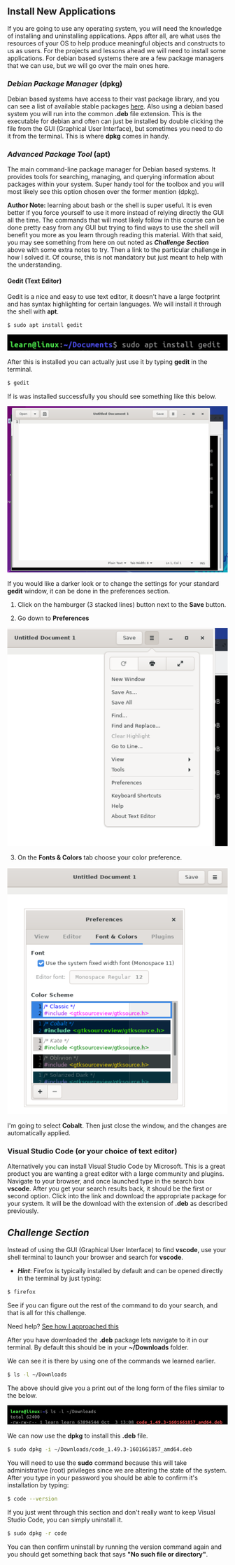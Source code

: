## Install New Applications

If you are going to use any operating system, you will need the knowledge of installing and uninstalling applications.  Apps after all, are what uses the resources of your OS to help produce meaningful objects and constructs to us as users. For the projects and lessons ahead we will need to install some applications.  For debian based systems there are a few package managers that we can use, but we will go over the main ones here. 

### _Debian Package Manager_ (dpkg)

Debian based systems have access to their vast package library, and you can see a list of available stable packages [here](https://packages.debian.org/stable/).  Also using a debian based system you will run into the common **.deb** file extension.  This is the executable for debian and often can just be installed by double clicking the file from the GUI (Graphical User Interface), but sometimes you need to do it from the terminal. This is where **dpkg** comes in handy. 

### _Advanced Package Tool_ (apt)

The main command-line package manager for Debian based systems.  It provides tools for searching, managing, and querying information about packages within your system. Super handy tool for the toolbox and you will most likely see this option chosen over the former mention (dpkg).


**Author Note:** learning about bash or the shell is super useful. It is even better if you force yourself to use it more instead of relying directly the GUI all the time. The commands that will most likely follow in this course can be done pretty easy from any GUI but trying to find ways to use the shell will benefit you more as you learn through reading this material. With that said, you may see something from here on out noted as **_Challenge Section_** above with some extra notes to try.  Then a link to the particular challenge in how I solved it. Of course, this is not mandatory but just meant to help with the understanding. 

#### Gedit (Text Editor)

Gedit is a nice and easy to use text editor, it doesn't have a large footprint and has syntax highlighting for certain languages. We will install it through the shell with **apt**. 

```.sh
$ sudo apt install gedit
```
![Gedit install with apt](../assets/2.finding_things/gedit_install.png)

After this is installed you can actually just use it by typing **gedit** in the terminal. 

```.sh
$ gedit
```

If is was installed successfully you should see something like this below. 



![Gedit install with apt](../assets/2.finding_things/gedit_new_document.png)

If you would like a darker look or to change the settings for your standard **gedit** window, it can be done in the preferences section. 
1. Click on the hamburger (3 stacked lines) button next to the **Save** button.  

2. Go down to **Preferences**

![Gedit install with apt](../assets/2.finding_things/gedit_preferences.png)

3. On the **Fonts & Colors** tab choose your color preference. 

![Gedit install with apt](../assets/2.finding_things/gedit_colors.png)

I'm going to select **Cobalt**. Then just close the window, and the changes are automatically applied. 


###  Visual Studio Code (or your choice of text editor)

Alternatively you can install Visual Studio Code by Microsoft. This is a great product you are wanting a great editor with a large community and plugins. Navigate to your browser, and once launched type in the search box **vscode**.  After you get your search results back, it should be the first or second option. Click into the link and download the appropriate package for your system. It will be the download with the extension of **.deb** as described previously. 



## _Challenge Section_
Instead of using the GUI (Graphical User Interface) to find **vscode**, use your shell terminal to launch your browser and search for **vscode**. 
*   **_Hint_**: Firefox is typically installed by default and can be opened directly in the terminal by just typing: 
```.sh
$ firefox
```
See if you can figure out the rest of the command to do your search, and that is all for this challenge. 

Need help? [See how I approached this](../challenges/a.launch_search_from_browser.md)


After you have downloaded the **.deb** package lets navigate to it in our terminal. By default this should be in your **~/Downloads** folder. 

We can see it is there by using one of the commands we learned earlier. 

```.sh
$ ls -l ~/Downloads
```

The above should give you a print out of the long form of the files similar to the below. 

![Downloads folder with vscode package](../assets/2.finding_things/downloads_vscode.png)

We can now use the **dpkg** to install this **.deb** file. 
```.sh
$ sudo dpkg -i ~/Downloads/code_1.49.3-1601661857_amd64.deb
```
You will need to use the **sudo** command because this will take administrative (root) privileges since we are altering the state of the system. After you type in your password you should be able to confirm it's installation by typing: 
```.sh
$ code --version
```
If you just went through this section and don't really want to keep Visual Studio Code, you can simply uninstall it. 

```.sh
$ sudo dpkg -r code
```
You can then confirm uninstall by running the version command again and you should get something back that says **"No such file or directory"**.





